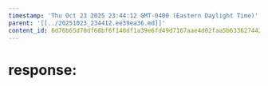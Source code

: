 ```yaml
---
timestamp: 'Thu Oct 23 2025 23:44:12 GMT-0400 (Eastern Daylight Time)'
parent: '[[../20251023_234412.ee39ea36.md]]'
content_id: 6d76b65d70df68bf6f140df1a39e6fd49d7167aae4d02faa5b63362744266256
---
```


# response:
